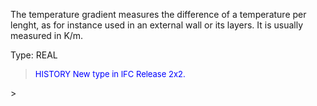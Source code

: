 ﻿The temperature gradient measures the difference of a temperature per lenght, as for instance used in an external wall or its layers. It is usually measured in K/m.

Type: REAL

> <font size="-1" color="#0000FF">HISTORY New type in IFC Release 2x2.
</font>
>
